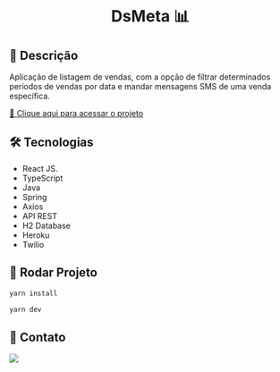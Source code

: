 <h1 align="center">
  DsMeta 📊
</h1>

## 📝 Descrição 

Aplicação de listagem de vendas, com a opção de filtrar determinados períodos de vendas por data e mandar mensagens SMS de uma venda específica. 


[🔗 Clique aqui para acessar o projeto](https://dsmeta-mari.netlify.app/)

## 🛠 Tecnologias

- React JS.
- TypeScript
- Java
- Spring
- Axios 
- API REST
- H2 Database
- Heroku
- Twilio

## :rocket: Rodar Projeto
```bash
yarn install

yarn dev
```

## 🌹 Contato

 <a href="https://www.linkedin.com/in/marisete-luckner-12b9a9163/" alt="Linkedin">
  <img src="https://img.shields.io/badge/-Linkedin-0A66C2?style=for-the-badge&logo=Linkedin&logoColor=FFFFFF&link=https://https://www.linkedin.com/in/marisete-luckner-12b9a9163/"/> 
 </a>
